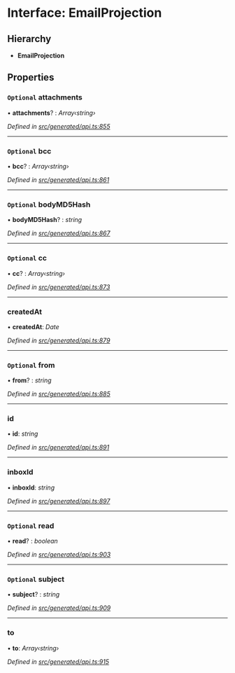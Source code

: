 # Interface: EmailProjection

## Hierarchy

* **EmailProjection**

## Properties

### `Optional` attachments

• **attachments**? : *Array‹string›*

*Defined in [src/generated/api.ts:855](https://github.com/mailslurp/mailslurp-client-ts-js/blob/9736ebe/src/generated/api.ts#L855)*

___

### `Optional` bcc

• **bcc**? : *Array‹string›*

*Defined in [src/generated/api.ts:861](https://github.com/mailslurp/mailslurp-client-ts-js/blob/9736ebe/src/generated/api.ts#L861)*

___

### `Optional` bodyMD5Hash

• **bodyMD5Hash**? : *string*

*Defined in [src/generated/api.ts:867](https://github.com/mailslurp/mailslurp-client-ts-js/blob/9736ebe/src/generated/api.ts#L867)*

___

### `Optional` cc

• **cc**? : *Array‹string›*

*Defined in [src/generated/api.ts:873](https://github.com/mailslurp/mailslurp-client-ts-js/blob/9736ebe/src/generated/api.ts#L873)*

___

###  createdAt

• **createdAt**: *Date*

*Defined in [src/generated/api.ts:879](https://github.com/mailslurp/mailslurp-client-ts-js/blob/9736ebe/src/generated/api.ts#L879)*

___

### `Optional` from

• **from**? : *string*

*Defined in [src/generated/api.ts:885](https://github.com/mailslurp/mailslurp-client-ts-js/blob/9736ebe/src/generated/api.ts#L885)*

___

###  id

• **id**: *string*

*Defined in [src/generated/api.ts:891](https://github.com/mailslurp/mailslurp-client-ts-js/blob/9736ebe/src/generated/api.ts#L891)*

___

###  inboxId

• **inboxId**: *string*

*Defined in [src/generated/api.ts:897](https://github.com/mailslurp/mailslurp-client-ts-js/blob/9736ebe/src/generated/api.ts#L897)*

___

### `Optional` read

• **read**? : *boolean*

*Defined in [src/generated/api.ts:903](https://github.com/mailslurp/mailslurp-client-ts-js/blob/9736ebe/src/generated/api.ts#L903)*

___

### `Optional` subject

• **subject**? : *string*

*Defined in [src/generated/api.ts:909](https://github.com/mailslurp/mailslurp-client-ts-js/blob/9736ebe/src/generated/api.ts#L909)*

___

###  to

• **to**: *Array‹string›*

*Defined in [src/generated/api.ts:915](https://github.com/mailslurp/mailslurp-client-ts-js/blob/9736ebe/src/generated/api.ts#L915)*
